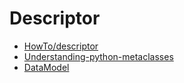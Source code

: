 # Descriptor

* [HowTo/descriptor](https://docs.python.org/3/howto/descriptor.html)
* [Understanding-python-metaclasses](https://blog.ionelmc.ro/2015/02/09/understanding-python-metaclasses)
* [DataModel](https://docs.python.org/3/reference/datamodel.html)
